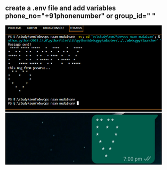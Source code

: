 <h2>create a .env file and add variables phone_no="+91phonenumber" or group_id=" "</h2>
<img src="Screenshot.png" />
<img src="screenshot1.jpg" />